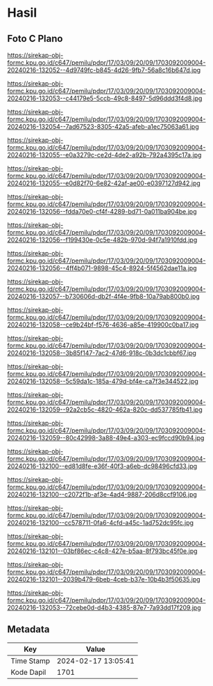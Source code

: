 # Hasil

## Foto C Plano

https://sirekap-obj-formc.kpu.go.id/c647/pemilu/pdpr/17/03/09/20/09/1703092009004-20240216-132052--4d9749fc-b845-4d26-9fb7-56a8c16b647d.jpg

https://sirekap-obj-formc.kpu.go.id/c647/pemilu/pdpr/17/03/09/20/09/1703092009004-20240216-132053--c44179e5-5ccb-49c8-8497-5d96ddd3f4d8.jpg

https://sirekap-obj-formc.kpu.go.id/c647/pemilu/pdpr/17/03/09/20/09/1703092009004-20240216-132054--7ad67523-8305-42a5-afeb-a1ec75063a61.jpg

https://sirekap-obj-formc.kpu.go.id/c647/pemilu/pdpr/17/03/09/20/09/1703092009004-20240216-132055--e0a3279c-ce2d-4de2-a92b-792a4395c17a.jpg

https://sirekap-obj-formc.kpu.go.id/c647/pemilu/pdpr/17/03/09/20/09/1703092009004-20240216-132055--e0d82f70-6e82-42af-ae00-e0397127d942.jpg

https://sirekap-obj-formc.kpu.go.id/c647/pemilu/pdpr/17/03/09/20/09/1703092009004-20240216-132056--fdda70e0-cf4f-4289-bd71-0a011ba904be.jpg

https://sirekap-obj-formc.kpu.go.id/c647/pemilu/pdpr/17/03/09/20/09/1703092009004-20240216-132056--f199430e-0c5e-482b-970d-94f7a1910fdd.jpg

https://sirekap-obj-formc.kpu.go.id/c647/pemilu/pdpr/17/03/09/20/09/1703092009004-20240216-132056--4ff4b071-9898-45c4-8924-5f4562dae11a.jpg

https://sirekap-obj-formc.kpu.go.id/c647/pemilu/pdpr/17/03/09/20/09/1703092009004-20240216-132057--b730606d-db2f-4f4e-9fb8-10a79ab800b0.jpg

https://sirekap-obj-formc.kpu.go.id/c647/pemilu/pdpr/17/03/09/20/09/1703092009004-20240216-132058--ce9b24bf-f576-4636-a85e-419900c0ba17.jpg

https://sirekap-obj-formc.kpu.go.id/c647/pemilu/pdpr/17/03/09/20/09/1703092009004-20240216-132058--3b85f147-7ac2-47d6-918c-0b3dc1cbbf67.jpg

https://sirekap-obj-formc.kpu.go.id/c647/pemilu/pdpr/17/03/09/20/09/1703092009004-20240216-132058--5c59da1c-185a-479d-bf4e-ca7f3e344522.jpg

https://sirekap-obj-formc.kpu.go.id/c647/pemilu/pdpr/17/03/09/20/09/1703092009004-20240216-132059--92a2cb5c-4820-462a-820c-dd537785fb41.jpg

https://sirekap-obj-formc.kpu.go.id/c647/pemilu/pdpr/17/03/09/20/09/1703092009004-20240216-132059--80c42998-3a88-49e4-a303-ec9fccd90b94.jpg

https://sirekap-obj-formc.kpu.go.id/c647/pemilu/pdpr/17/03/09/20/09/1703092009004-20240216-132100--ed81d8fe-e36f-40f3-a6eb-dc98496cfd33.jpg

https://sirekap-obj-formc.kpu.go.id/c647/pemilu/pdpr/17/03/09/20/09/1703092009004-20240216-132100--c2072f1b-af3e-4ad4-9887-206d8ccf9106.jpg

https://sirekap-obj-formc.kpu.go.id/c647/pemilu/pdpr/17/03/09/20/09/1703092009004-20240216-132100--cc578711-0fa6-4cfd-a45c-1ad752dc95fc.jpg

https://sirekap-obj-formc.kpu.go.id/c647/pemilu/pdpr/17/03/09/20/09/1703092009004-20240216-132101--03bf86ec-c4c8-427e-b5aa-8f793bc45f0e.jpg

https://sirekap-obj-formc.kpu.go.id/c647/pemilu/pdpr/17/03/09/20/09/1703092009004-20240216-132101--2039b479-6beb-4ceb-b37e-10b4b3f50635.jpg

https://sirekap-obj-formc.kpu.go.id/c647/pemilu/pdpr/17/03/09/20/09/1703092009004-20240216-132053--72cebe0d-d4b3-4385-87e7-7a93dd17f209.jpg


## Metadata

| Key        | Value               |
| ---------- | ------------------- |
| Time Stamp | 2024-02-17 13:05:41 |
| Kode Dapil | 1701                |



